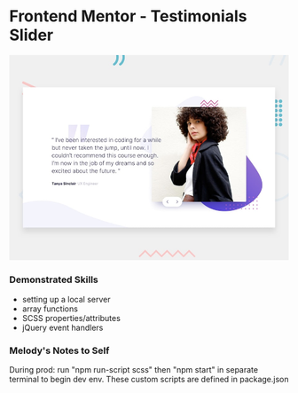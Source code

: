 # Frontend Mentor - Testimonials Slider

![Design preview for the Coding Bootcamp Testimonials Slider coding challenge](./design/desktop-preview.jpg)

### Demonstrated Skills
- setting up a local server
- array functions
- SCSS properties/attributes
- jQuery event handlers

### Melody's Notes to Self
During prod: run "npm run-script scss" then "npm start" in separate terminal to begin dev env. 
These custom scripts are defined in package.json
